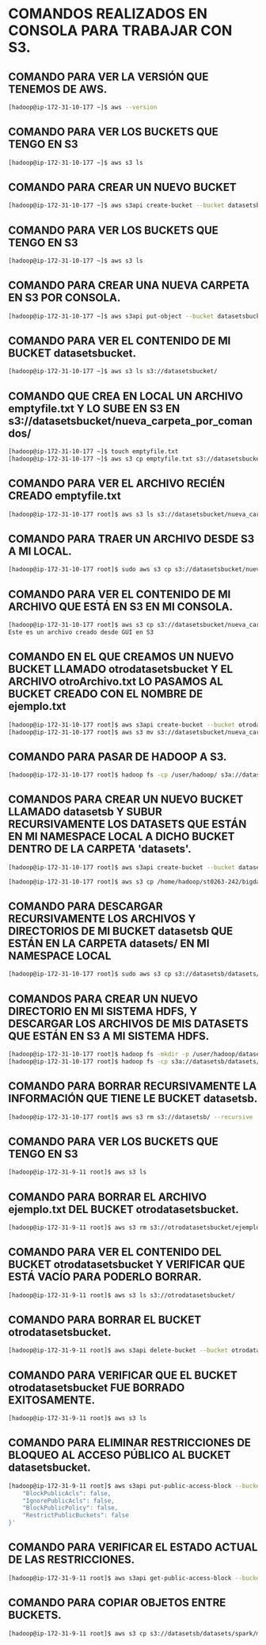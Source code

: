 # COMANDOS REALIZADOS EN CONSOLA PARA TRABAJAR CON S3.

## COMANDO PARA VER LA VERSIÓN QUE TENEMOS DE AWS.
```bash
[hadoop@ip-172-31-10-177 ~]$ aws --version
```
## COMANDO PARA VER LOS BUCKETS QUE TENGO EN S3
```bash
[hadoop@ip-172-31-10-177 ~]$ aws s3 ls
```

## COMANDO PARA CREAR UN NUEVO BUCKET
```bash
[hadoop@ip-172-31-10-177 ~]$ aws s3api create-bucket --bucket datasetsbucket --region us-east-1
```

## COMANDO PARA VER LOS BUCKETS QUE TENGO EN S3
```bash
[hadoop@ip-172-31-10-177 ~]$ aws s3 ls
```

## COMANDO PARA CREAR UNA NUEVA CARPETA EN S3 POR CONSOLA.
```bash
[hadoop@ip-172-31-10-177 ~]$ aws s3api put-object --bucket datasetsbucket --key nueva_carpeta_por_comandos/
```

## COMANDO PARA VER EL CONTENIDO DE MI BUCKET datasetsbucket.
```bash
[hadoop@ip-172-31-10-177 ~]$ aws s3 ls s3://datasetsbucket/
```

## COMANDO QUE CREA EN LOCAL UN ARCHIVO emptyfile.txt Y LO SUBE EN S3 EN s3://datasetsbucket/nueva_carpeta_por_comandos/
```bash
[hadoop@ip-172-31-10-177 ~]$ touch emptyfile.txt
[hadoop@ip-172-31-10-177 ~]$ aws s3 cp emptyfile.txt s3://datasetsbucket/nueva_carpeta_por_comandos/
```

## COMANDO PARA VER EL ARCHIVO RECIÉN CREADO emptyfile.txt
```bash
[hadoop@ip-172-31-10-177 root]$ aws s3 ls s3://datasetsbucket/nueva_carpeta_por_comandos/
```

## COMANDO PARA TRAER UN ARCHIVO DESDE S3 A MI LOCAL.
```bash
[hadoop@ip-172-31-10-177 root]$ sudo aws s3 cp s3://datasetsbucket/nueva_carpeta_por_comandos/otroArchivo.txt /home/hadoop/para_s3/
```
## COMANDO PARA VER EL CONTENIDO DE MI ARCHIVO QUE ESTÁ EN S3 EN MI CONSOLA.
```bash
[hadoop@ip-172-31-10-177 root]$ aws s3 cp s3://datasetsbucket/nueva_carpeta_por_comandos/otroArchivo.txt -
Este es un archivo creado desde GUI en S3
```

## COMANDO EN EL QUE CREAMOS UN NUEVO BUCKET LLAMADO otrodatasetsbucket Y EL ARCHIVO otroArchivo.txt LO PASAMOS AL BUCKET CREADO CON EL NOMBRE DE ejemplo.txt
```bash
[hadoop@ip-172-31-10-177 root]$ aws s3api create-bucket --bucket otrodatasetsbucket --region us-east-1
[hadoop@ip-172-31-10-177 root]$ aws s3 mv s3://datasetsbucket/nueva_carpeta_por_comandos/otroArchivo.txt s3://otrodatasetsbucket/ejemplo.txt
```

## COMANDO PARA PASAR DE HADOOP A S3.
```bash
[hadoop@ip-172-31-10-177 root]$ hadoop fs -cp /user/hadoop/ s3a://datasetsbucket/
```

## COMANDOS PARA CREAR UN NUEVO BUCKET LLAMADO datasetsb Y SUBUR RECURSIVAMENTE LOS DATASETS QUE ESTÁN EN MI NAMESPACE LOCAL A DICHO BUCKET DENTRO DE LA CARPETA 'datasets'.
```bash
[hadoop@ip-172-31-10-177 root]$ aws s3api create-bucket --bucket datasetsb --region us-east-1

[hadoop@ip-172-31-10-177 root]$ aws s3 cp /home/hadoop/st0263-242/bigdata/datasets/ s3://datasetsb/datasets --recursive
```

## COMANDO PARA DESCARGAR RECURSIVAMENTE LOS ARCHIVOS Y DIRECTORIOS DE MI BUCKET  datasetsb QUE ESTÁN EN LA CARPETA datasets/ EN MI NAMESPACE LOCAL

```bash
[hadoop@ip-172-31-10-177 root]$ sudo aws s3 cp s3://datasetsb/datasets/ ~/datasets_local/ --recursive
```

## COMANDOS PARA CREAR UN NUEVO DIRECTORIO EN MI SISTEMA HDFS, Y DESCARGAR LOS ARCHIVOS DE MIS DATASETS QUE ESTÁN EN S3 A MI SISTEMA HDFS.

```bash
[hadoop@ip-172-31-10-177 root]$ hadoop fs -mkdir -p /user/hadoop/datasets_hadoop
[hadoop@ip-172-31-10-177 root]$ hadoop fs -cp s3a://datasetsb/datasets/ /user/hadoop/datasets_hadoop/
```

## COMANDO PARA BORRAR RECURSIVAMENTE LA INFORMACIÓN QUE TIENE LE BUCKET datasetsb.

```bash
[hadoop@ip-172-31-10-177 root]$ aws s3 rm s3://datasetsb/ --recursive
```

## COMANDO PARA VER LOS BUCKETS QUE TENGO EN S3
```bash
[hadoop@ip-172-31-9-11 root]$ aws s3 ls
```

## COMANDO PARA BORRAR EL ARCHIVO ejemplo.txt DEL BUCKET otrodatasetsbucket.
```bash
[hadoop@ip-172-31-9-11 root]$ aws s3 rm s3://otrodatasetsbucket/ejemplo.txt
```

## COMANDO PARA VER EL CONTENIDO DEL BUCKET otrodatasetsbucket Y VERIFICAR QUE ESTÁ VACÍO PARA PODERLO BORRAR.
```bash
[hadoop@ip-172-31-9-11 root]$ aws s3 ls s3://otrodatasetsbucket/
```

## COMANDO PARA BORRAR EL BUCKET otrodatasetsbucket.
```bash
[hadoop@ip-172-31-9-11 root]$ aws s3api delete-bucket --bucket otrodatasetsbucket --region us-east-1
```

## COMANDO PARA VERIFICAR QUE EL BUCKET otrodatasetsbucket FUE BORRADO EXITOSAMENTE.
```bash
[hadoop@ip-172-31-9-11 root]$ aws s3 ls
```

## COMANDO PARA ELIMINAR RESTRICCIONES DE BLOQUEO AL ACCESO PÚBLICO AL BUCKET datasetsbucket.
```bash
[hadoop@ip-172-31-9-11 root]$ aws s3api put-public-access-block --bucket datasetsbucket --public-access-block-configuration '{
    "BlockPublicAcls": false,
    "IgnorePublicAcls": false,
    "BlockPublicPolicy": false,
    "RestrictPublicBuckets": false
}'
```

## COMANDO PARA VERIFICAR EL ESTADO ACTUAL DE LAS RESTRICCIONES.

```bash
[hadoop@ip-172-31-9-11 root]$ aws s3api get-public-access-block --bucket datasetsbucket
```

## COMANDO PARA COPIAR OBJETOS ENTRE BUCKETS.
```bash
[hadoop@ip-172-31-9-11 root]$ aws s3 cp s3://datasetsb/datasets/spark/movie_reviews.csv s3://datasetsbucket/nueva_carpeta_por_comandos/movie_reviews.csv
```

